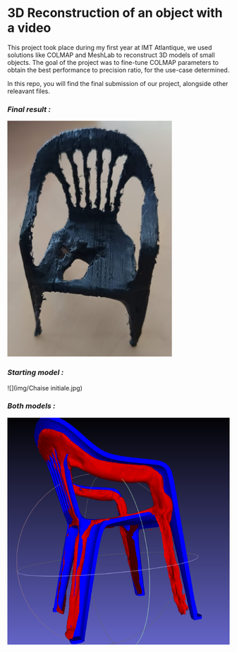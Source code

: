 # 3D Reconstruction of an object with a video

This project took place during my first year at IMT Atlantique, we used solutions like COLMAP and MeshLab to reconstruct 3D models of small objects. The goal of the project was to fine-tune COLMAP parameters to obtain the best performance to precision ratio, for the use-case determined.

In this repo, you will find the final submission of our project, alongside other releavant files.

### *Final result :*

![](img/chaise_finale.jpg)

### *Starting model :*

![](img/Chaise initiale.jpg)

### *Both models  :*

![](img/comparaison_chaise_1.png)
